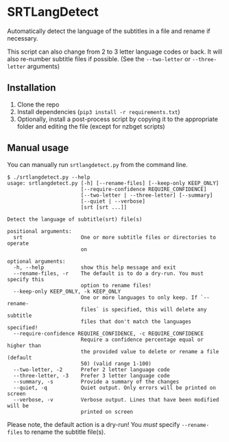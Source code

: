 # SRTLangDetect

Automatically detect the language of the subtitles in a file and rename if necessary.

This script can also change from 2 to 3 letter language codes or back. It will also re-number subtitle files if possible. (See the `--two-letter` or `--three-letter` arguments)

## Installation

1. Clone the repo
2. Install dependencies (`pip3 install -r requirements.txt`)
3. Optionally, install a post-process script by copying it to the appropriate folder and editing the file (except for nzbget scripts)

## Manual usage

You can manually run `srtlangdetect.py` from the command line.

```
$ ./srtlangdetect.py --help
usage: srtlangdetect.py [-h] [--rename-files] [--keep-only KEEP_ONLY]
                        [--require-confidence REQUIRE_CONFIDENCE]
                        [--two-letter | --three-letter] [--summary]
                        [--quiet | --verbose]
                        [srt [srt ...]]

Detect the language of subtitle(srt) file(s)

positional arguments:
  srt                   One or more subtitle files or directories to operate
                        on

optional arguments:
  -h, --help            show this help message and exit
  --rename-files, -r    The default is to do a dry-run. You must specify this
                        option to rename files!
  --keep-only KEEP_ONLY, -k KEEP_ONLY
                        One or more languages to only keep. If `--rename-
                        files` is specified, this will delete any subtitle
                        files that don't match the languages specified!
  --require-confidence REQUIRE_CONFIDENCE, -c REQUIRE_CONFIDENCE
                        Require a confidence percentage equal or higher than
                        the provided value to delete or rename a file (default
                        50) (valid range 1-100)
  --two-letter, -2      Prefer 2 letter language code
  --three-letter, -3    Prefer 3 letter language code
  --summary, -s         Provide a summary of the changes
  --quiet, -q           Quiet output. Only errors will be printed on screen
  --verbose, -v         Verbose output. Lines that have been modified will be
                        printed on screen
```

Please note, the default action is a dry-run! You _must_ specify `--rename-files` to rename the subtitle file(s).
